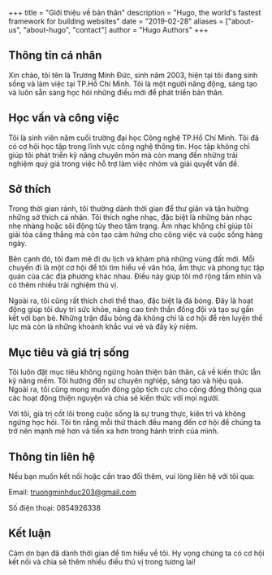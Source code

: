 +++
title = "Giới thiệu về bản thân"
description = "Hugo, the world's fastest framework for building websites"
date = "2019-02-28"
aliases = ["about-us", "about-hugo", "contact"]
author = "Hugo Authors"
+++

## Thông tin cá nhân

Xin chào, tôi tên là Trương Minh Đức, sinh năm 2003, hiện tại tôi đang sinh sống và làm việc tại TP.Hồ Chí Minh. Tôi là một người năng động, sáng tạo và luôn sẵn sàng học hỏi những điều mới để phát triển bản thân.

## Học vấn và công việc

Tôi là sinh viên năm cuối trường đại học Công nghệ TP.Hồ Chí Minh. Tôi đã có cơ hội học tập trong lĩnh vực công nghệ thông tin. Học tập không chỉ giúp tôi phát triển kỹ năng chuyên môn mà còn mang đến những trải nghiệm quý giá trong việc hỗ trợ làm việc nhóm và giải quyết vấn đề.

## Sở thích
Trong thời gian rảnh, tôi thường dành thời gian để thư giãn và tận hưởng những sở thích cá nhân. Tôi thích nghe nhạc, đặc biệt là những bản nhạc nhẹ nhàng hoặc sôi động tùy theo tâm trạng. Âm nhạc không chỉ giúp tôi giải tỏa căng thẳng mà còn tạo cảm hứng cho công việc và cuộc sống hàng ngày.

Bên cạnh đó, tôi đam mê đi du lịch và khám phá những vùng đất mới. Mỗi chuyến đi là một cơ hội để tôi tìm hiểu về văn hóa, ẩm thực và phong tục tập quán của các địa phương khác nhau. Điều này giúp tôi mở rộng tầm nhìn và có thêm nhiều trải nghiệm thú vị.

Ngoài ra, tôi cũng rất thích chơi thể thao, đặc biệt là đá bóng. Đây là hoạt động giúp tôi duy trì sức khỏe, nâng cao tinh thần đồng đội và tạo sự gắn kết với bạn bè. Những trận đấu bóng đá không chỉ là cơ hội để rèn luyện thể lực mà còn là những khoảnh khắc vui vẻ và đầy kỷ niệm.

## Mục tiêu và giá trị sống
Tôi luôn đặt mục tiêu không ngừng hoàn thiện bản thân, cả về kiến thức lẫn kỹ năng mềm. Tôi hướng đến sự chuyên nghiệp, sáng tạo và hiệu quả. Ngoài ra, tôi cũng mong muốn đóng góp tích cực cho cộng đồng thông qua các hoạt động thiện nguyện và chia sẻ kiến thức với mọi người.

Với tôi, giá trị cốt lõi trong cuộc sống là sự trung thực, kiên trì và không ngừng học hỏi. Tôi tin rằng mỗi thử thách đều mang đến cơ hội để chúng ta trở nên mạnh mẽ hơn và tiến xa hơn trong hành trình của mình.

## Thông tin liên hệ
Nếu bạn muốn kết nối hoặc cần trao đổi thêm, vui lòng liên hệ với tôi qua:

Email: truongminhduc203@gmail.com

Số điện thoại: 0854926338

## Kết luận
Cảm ơn bạn đã dành thời gian để tìm hiểu về tôi. Hy vọng chúng ta có cơ hội kết nối và chia sẻ thêm nhiều điều thú vị trong tương lai!
